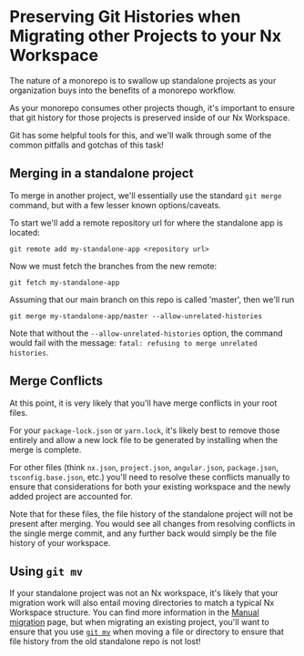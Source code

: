 # Preserving Git Histories when Migrating other Projects to your Nx Workspace

The nature of a monorepo is to swallow up standalone projects as your organization buys into the benefits of a monorepo workflow.

As your monorepo consumes other projects though, it's important to ensure that git history for those projects is preserved inside of our Nx Workspace.

Git has some helpful tools for this, and we'll walk through some of the common pitfalls and gotchas of this task!

## Merging in a standalone project

To merge in another project, we'll essentially use the standard `git merge` command, but with a few lesser known options/caveats.

To start we'll add a remote repository url for where the standalone app is located:

```shell
git remote add my-standalone-app <repository url>
```

Now we must fetch the branches from the new remote:

```shell
git fetch my-standalone-app
```

Assuming that our main branch on this repo is called 'master', then we'll run

```shell
git merge my-standalone-app/master --allow-unrelated-histories
```

Note that without the `--allow-unrelated-histories` option, the command would fail with the message: `fatal: refusing to merge unrelated histories`.

## Merge Conflicts

At this point, it is very likely that you'll have merge conflicts in your root files.

For your `package-lock.json` or `yarn.lock`, it's likely best to remove those entirely and allow a new lock file to be generated by installing when the merge is complete.

For other files (think `nx.json`, `project.json`, `angular.json`, `package.json`, `tsconfig.base.json`, etc.) you'll need to resolve these conflicts manually to ensure that considerations for both your existing workspace and the newly added project are accounted for.

Note that for these files, the file history of the standalone project will not be present after merging. You would see all changes from resolving conflicts in the single merge commit, and any further back would simply be the file history of your workspace.

## Using `git mv`

If your standalone project was not an Nx workspace, it's likely that your migration work will also entail moving directories to match a typical Nx Workspace structure. You can find more information in the [Manual migration](/recipes/adopting-nx/manual) page, but when migrating an existing project, you'll want to ensure that you use [`git mv`](https://git-scm.com/docs/git-mv) when moving a file or directory to ensure that file history from the old standalone repo is not lost!
